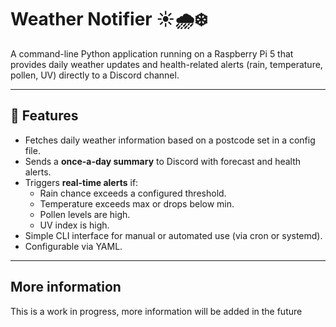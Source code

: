 # Weather Notifier ☀️🌧️❄️

A command-line Python application running on a Raspberry Pi 5 that provides daily weather updates and health-related alerts (rain, temperature, pollen, UV) directly to a Discord channel.

---

## 🧠 Features

- Fetches daily weather information based on a postcode set in a config file.
- Sends a **once-a-day summary** to Discord with forecast and health alerts.
- Triggers **real-time alerts** if:
  - Rain chance exceeds a configured threshold.
  - Temperature exceeds max or drops below min.
  - Pollen levels are high.
  - UV index is high.
- Simple CLI interface for manual or automated use (via cron or systemd).
- Configurable via YAML.

---

## More information

This is a work in progress, more information will be added in the future
